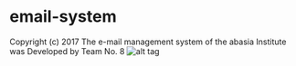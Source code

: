 # email-system
Copyright (c) 2017 The e-mail management system of the abasia Institute was Developed by Team No. 8
![alt tag](https://github.com/devmohamedamr/email-system/blob/master/Public/images/8888.png)
